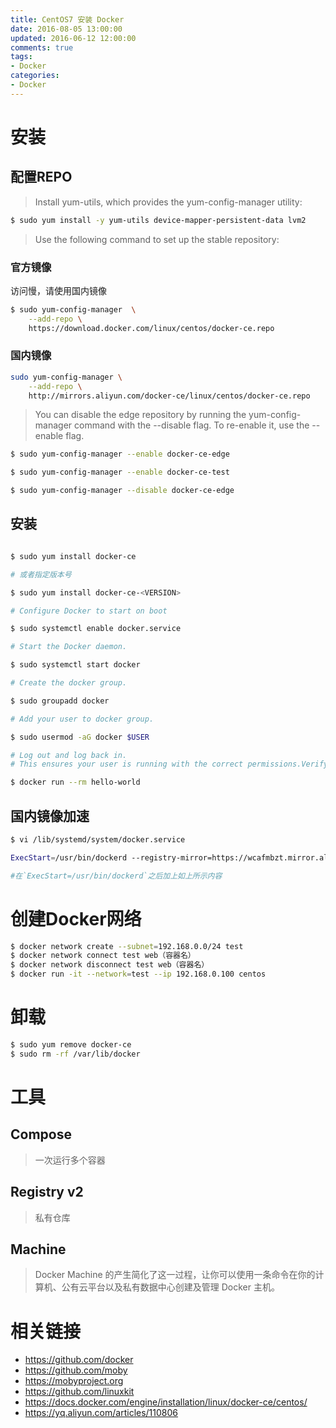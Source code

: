 ```yaml
---
title: CentOS7 安装 Docker
date: 2016-08-05 13:00:00
updated: 2016-06-12 12:00:00
comments: true
tags:
- Docker
categories:
- Docker
---
```


# 安装

## 配置REPO

>Install yum-utils, which provides the yum-config-manager utility:

```bash
$ sudo yum install -y yum-utils device-mapper-persistent-data lvm2
```

<!--more-->

>Use the following command to set up the stable repository:

### 官方镜像

访问慢，请使用国内镜像

```bash
$ sudo yum-config-manager  \
    --add-repo \
    https://download.docker.com/linux/centos/docker-ce.repo
```
### 国内镜像

```bash
sudo yum-config-manager \
    --add-repo \
    http://mirrors.aliyun.com/docker-ce/linux/centos/docker-ce.repo
```

>You can disable the edge repository by running the yum-config-manager command with the --disable flag. To re-enable it, use the --enable flag.

```bash
$ sudo yum-config-manager --enable docker-ce-edge

$ sudo yum-config-manager --enable docker-ce-test

$ sudo yum-config-manager --disable docker-ce-edge
```

## 安装

```bash

$ sudo yum install docker-ce

# 或者指定版本号

$ sudo yum install docker-ce-<VERSION>

# Configure Docker to start on boot

$ sudo systemctl enable docker.service

# Start the Docker daemon.

$ sudo systemctl start docker

# Create the docker group.

$ sudo groupadd docker

# Add your user to docker group.

$ sudo usermod -aG docker $USER

# Log out and log back in.
# This ensures your user is running with the correct permissions.Verify that your user is in the docker group by running docker without sudo.  

$ docker run --rm hello-world
```

## 国内镜像加速

```bash
$ vi /lib/systemd/system/docker.service

ExecStart=/usr/bin/dockerd --registry-mirror=https://wcafmbzt.mirror.aliyuncs.com

#在`ExecStart=/usr/bin/dockerd`之后加上如上所示内容
```

# 创建Docker网络

```bash
$ docker network create --subnet=192.168.0.0/24 test
$ docker network connect test web（容器名）
$ docker network disconnect test web（容器名）
$ docker run -it --network=test --ip 192.168.0.100 centos
```

# 卸载

```bash
$ sudo yum remove docker-ce
$ sudo rm -rf /var/lib/docker
```

# 工具

## Compose

> 一次运行多个容器

## Registry v2

> 私有仓库

## Machine

> Docker Machine 的产生简化了这一过程，让你可以使用一条命令在你的计算机、公有云平台以及私有数据中心创建及管理 Docker 主机。

# 相关链接

* https://github.com/docker
* https://github.com/moby
* https://mobyproject.org
* https://github.com/linuxkit
* https://docs.docker.com/engine/installation/linux/docker-ce/centos/
* https://yq.aliyun.com/articles/110806
